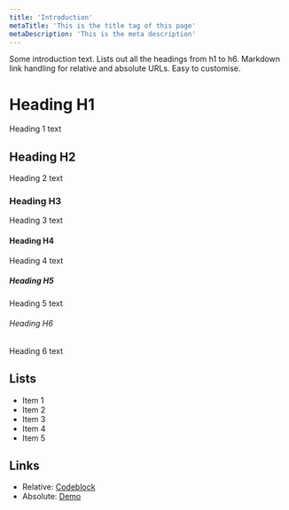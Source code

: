 ```yaml
---
title: 'Introduction'
metaTitle: 'This is the title tag of this page'
metaDescription: 'This is the meta description'
---
```


Some introduction text. Lists out all the headings from h1 to h6. Markdown link
handling for relative and absolute URLs. Easy to customise.

# Heading H1

Heading 1 text

## Heading H2

Heading 2 text

### Heading H3

Heading 3 text

#### Heading H4

Heading 4 text

##### Heading H5

Heading 5 text

###### Heading H6

Heading 6 text

## Lists

- Item 1
- Item 2
- Item 3
- Item 4
- Item 5

## Links

- Relative: [Codeblock](/codeblock)
- Absolute: [Demo](https://learn.hasura.io/graphql/react)
